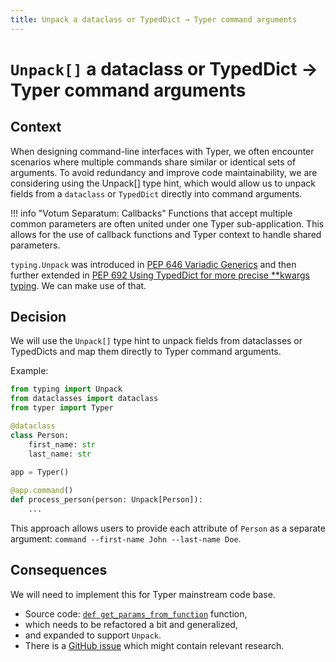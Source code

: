 ```yaml
---
title: Unpack a dataclass or TypedDict → Typer command arguments
---
```


# `Unpack[]` a dataclass or TypedDict → Typer command arguments

## Context

When designing command-line interfaces with Typer, we often encounter scenarios where multiple commands share similar or identical sets of arguments. To avoid redundancy and improve code maintainability, we are considering using the Unpack[] type hint, which would allow us to unpack fields from a `dataclass` or `TypedDict` directly into command arguments.

!!! info "Votum Separatum: Callbacks"
  Functions that accept multiple common parameters are often united under one Typer sub-application. This allows for the use of callback functions and Typer context to handle shared parameters.

`typing.Unpack` was introduced in [PEP 646 Variadic Generics](https://peps.python.org/pep-0646/) and then further extended in [PEP 692 Using TypedDict for more precise **kwargs typing](https://peps.python.org/pep-0692/#using-unpack-with-types-other-than-typeddict). We can make use of that.

## Decision

We will use the `Unpack[]` type hint to unpack fields from dataclasses or TypedDicts and map them directly to Typer command arguments.

Example:

```python
from typing import Unpack
from dataclasses import dataclass
from typer import Typer

@dataclass
class Person:
    first_name: str
    last_name: str

app = Typer()
    
@app.command()
def process_person(person: Unpack[Person]):
    ...
```

This approach allows users to provide each attribute of `Person` as a separate argument: `command --first-name John --last-name Doe`.


## Consequences

We will need to implement this for Typer mainstream code base.

* Source code: [`def get_params_from_function`](https://github.com/tiangolo/typer/blob/master/typer/utils.py#L108) function,
* which needs to be refactored a bit and generalized,
* and expanded to support `Unpack`.
* There is a [GitHub issue](https://github.com/tiangolo/typer/issues/154) which might contain relevant research.
